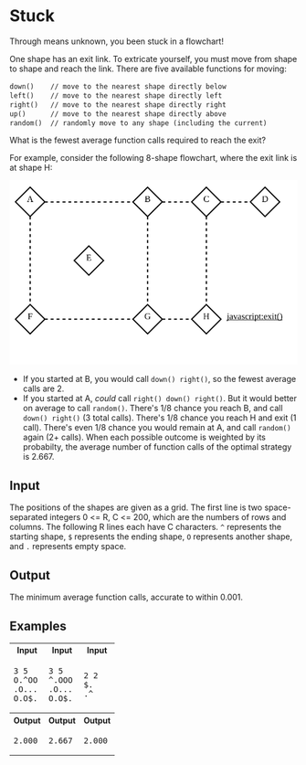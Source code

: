 # Stuck

Through means unknown, you been stuck in a flowchart!

One shape has an exit link. To extricate yourself, you must move from shape to shape and reach the link.
There are five available functions for moving:

```
down()    // move to the nearest shape directly below
left()    // move to the nearest shape directly left
right()   // move to the nearest shape directly right
up()      // move to the nearest shape directly above
random()  // randomly move to any shape (including the current)
```

What is the fewest average function calls required to reach the exit?

For example, consider the following 8-shape flowchart, where the exit link is at shape H:

<div align="center">
    <img alt="Example flowchart" src="./example-flowchart.svg">
</div>

* If you started at B, you would call `down() right()`, so the fewest average calls are 2.
* If you started at A, *could* call `right() down() right()`. But it would better on average to call `random()`.
  There's 1/8 chance you reach B, and call `down() right()` (3 total calls). There's 1/8 chance you reach H and exit (1
  call). There's even 1/8 chance you would remain at A, and call `random()` again (2+ calls). When each possible
  outcome is weighted by its probabilty, the average number of function calls of the optimal strategy is 2.667.

## Input

The positions of the shapes are given as a grid. The first line is two space-separated integers 0 <= R, C <= 200, which
are the numbers of rows and columns. The following R lines each have C characters. `^` represents the starting shape,
`$` represents the ending shape, `O` represents another shape, and `.` represents empty space.

## Output

The minimum average function calls, accurate to within 0.001.

## Examples

<table>
    <tr>
        <th>Input</th>
        <th>Input</th>
        <th>Input</th>
    </tr>
    <tr>
        <td><pre>3 5
O.^OO
.O...
O.O$.</pre></td>
        <td><pre>3 5
^.OOO
.O...
O.O$.</pre></td>
        <td><pre>2 2
$.
.^</pre></td>
    </tr>
    <tr>
        <th>Output</th>
        <th>Output</th>
        <th>Output</th>
    </tr>
    <tr>
        <td><pre>2.000</pre></td>
        <td><pre>2.667</pre></td>
        <td><pre>2.000</pre></td>
    </tr>
</table>
